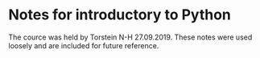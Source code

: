 # Notes for introductory to Python

The cource was held by Torstein N-H 27.09.2019.
These notes were used loosely and are included for future reference.
